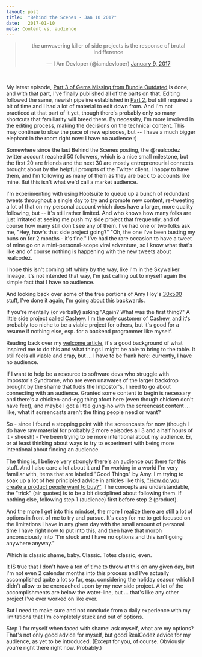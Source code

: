 ```yaml
---
layout: post
title:  "Behind the Scenes - Jan 10 2017"
date:   2017-01-10
meta: Content vs. audience 
---
```

<center>
<blockquote class="twitter-tweet" data-lang="en"><p lang="en" dir="ltr">the unwavering killer of side projects is the response of brutal indifference</p>&mdash; I Am Devloper (@iamdevloper) <a href="https://twitter.com/iamdevloper/status/818476923882008576">January 9, 2017</a></blockquote> <script async src="//platform.twitter.com/widgets.js" charset="utf-8"></script>
</center>

<br/>

My latest episode, [Part 3 of Gems Missing from Bundle Outdated](/2016/12/29/gems-missing-bundle-outdated-1-13-part-3.markdown) 
is done, and
with that part, I've finally published all of the parts on that. Editing followed the same, newish pipeline
established in [Part 2](/2016/12/13/gems-missing-bundle-outdated-1-13-part-2.markdown), but still required a bit of
time and I had a lot of material to edit down from. And I'm not practiced at that part of it yet, though there's 
probably only so many shortcuts that familiarity will breed there. By necessity, I'm more involved in the editing process,
making the decisions on the technical content. This may continue to slow the pace of new episodes, but -- I have a much
bigger elephant in the room right now: I have no audience :)

Somewhere since the last Behind the Scenes posting, the @realcodez twitter account reached 50 followers,
 which is a nice small milestone, but the first 
20 are friends and the next 30 are mostly entrepreneurial connects brought about by the helpful prompts of the Twitter 
client. I happy to have them, and I'm following as many of them as they are back to accounts like mine. But this isn't 
what we'd call a market audience. 

I'm experimenting with using Hootsuite to queue up a bunch of redundant tweets throughout a single day to try and 
promote new content, re-tweeting a lot of that on my personal account which does have a larger, more quality following,
but -- it's still rather limited. And who knows how many folks are just irritated at seeing me push my side project
that frequently, and of course how many still don't see any of them. I've had one or two folks ask me, "Hey, how's that
side project going?" "Oh, the one I've been busting my buns on for 2 months - it's fine." I've had the rare occasion to 
have a tweet of mine 
go on a mini-personal-scope viral adventure, so I know what that's like and of course nothing is happening with the
new tweets about realcodez.
  
I hope this isn't coming off whiny by the way, like I'm in the Skywalker lineage, it's not intended that way, I'm 
just calling out
to myself again the simple fact that I have no audience. 
 
And looking back over some of the free portions of Amy Hoy's [30x500](https://30x500.com/academy/) stuff, I've done it 
again, I'm going about this backwards.

If you're mentally (or verbally) asking "Again? What was the first thing?" A little side project called 
[Cashew](https://cashewapp.com). I'm the only customer 
of Cashew, and it's probably too niche to be a viable project for others, but it's good for a resume if nothing else, 
esp. for a backend programmer like myself.

Reading back over my [welcome article](/about), it's a good background of what inspired me to do this and what things 
I might be able to bring to the table. It still
 feels all viable and crap, but ... I have to be frank here: currently, I have no audience.
 
If I want to help be a resource to software devs who struggle with Impostor's Syndrome, who are even unawares of the
  larger backdrop brought by the shame that fuels the Impostor's, I need to go about connecting with an audience. Granted
  some content to begin is necessary and there's a chicken-and-egg thing afoot here (even though chicken don't have 
  feet), and
  maybe I got a little gung-ho with the screencast content ... like, what if screencasts aren't the thing people need or 
  want?
  
So - since I found a stopping point with the screencasts for now (though I do have raw material for probably 2 more 
episodes all 3 and a half hours of it - sheesh) - I've been trying to be
more intentional about my audience. Er, or at least thinking about ways to try to experiment with being more intentional
about finding an audience.

The thing is, I believe very strongly there's an audience out there for this stuff. And I also care a lot about it and 
I'm working in a world I'm very familiar with, items that are labeled "Good Things" by Amy. I'm trying to soak up
a lot of her principled advice in articles like this, 
["How do you create a product people want to buy?"](https://unicornfree.com/2013/how-do-you-create-a-product-people-want-to-buy).
The concepts are understandable, the "trick" (air quotes) is to be a bit disciplined about following them. If nothing else,
following step 1 (audience) first before step 2 (product).

And the more I get into this mindset, the more I realize there are still a lot of options in front of me to try and
pursue. It's easy for me to get focused on the limitations I have in any given day with the small amount of personal
time I have right now to put into this, and then have that morph unconsciously into "I'm stuck and I have no options
and this isn't going anywhere anyway." 

Which is classic shame, baby. Classic. Totes classic, even. 

It IS true that I don't have a ton of time to throw at this on any given day, but I'm not even 2 calendar months into
this process and I've actually accomplished quite a lot so far, esp. considering the holiday season which I didn't allow
to be encroached upon by my new side project. A lot of the accomplishments are below the water-line, but ... that's
like any other project I've ever worked on like ever.

But I need to make sure and not conclude from a daily experience with my limitations that I'm completely stuck and out
 of options. 
 
Step 1 for myself when faced with shame: ask myself, what are my options? That's not only good advice for myself, but
good RealCodez advice for my audience, as yet to be introduced. (Except for you, of course. Obviously you're right there 
right now. Probably.)


